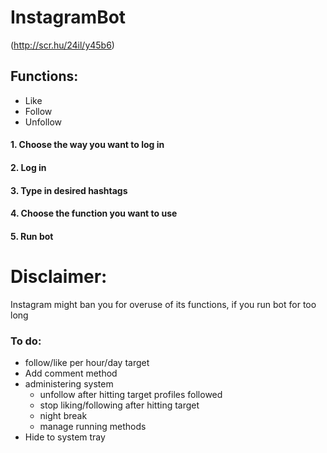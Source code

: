 # InstagramBot
(http://scr.hu/24il/y45b6) 

## Functions:
  * Like 
  * Follow
  * Unfollow
#### 1. Choose the way you want to log in
#### 2. Log in 
#### 3. Type in desired hashtags
#### 4. Choose the function you want to use
#### 5. Run bot

# Disclaimer:
Instagram might ban you for overuse of its functions, if you run bot for too long


### To do:
  * follow/like per hour/day target
  * Add comment method
  * administering system
    - unfollow after hitting target profiles followed
    - stop liking/following after hitting target
    - night break
    - manage running methods
  * Hide to system tray
 

